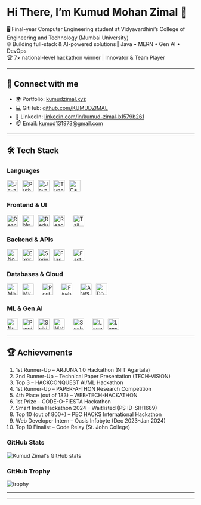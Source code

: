 # Hi There, I’m **Kumud Mohan Zimal** 👋

🖥️ Final-year Computer Engineering student at Vidyavardhini’s College of Engineering and Technology (Mumbai University)  
🌐 Building full-stack & AI-powered solutions | Java • MERN • Gen AI • DevOps  
🏆 7× national-level hackathon winner | Innovator & Team Player  

---

## 🔗 Connect with me

- 🌍 Portfolio: [kumudzimal.xyz](https://kumudzimal.xyz)  
- 💻 GitHub: [github.com/KUMUDZIMAL](https://github.com/KUMUDZIMAL)  
- 🔗 LinkedIn: [linkedin.com/in/kumud-zimal-b1579b261](https://www.linkedin.com/in/kumud-zimal-b1579b261/)  
- 📫 Email: kumud131973@gmail.com  

---

## 🛠️ Tech Stack

### Languages  
<p>
  <img alt="Java"       src="https://img.shields.io/badge/Java-ED8B00?logo=java&logoColor=white"       height="30"/>
    &nbsp
  <img alt="Python"     src="https://img.shields.io/badge/Python-3776AB?logo=python&logoColor=white"   height="30"/>
    &nbsp
  <img alt="JavaScript" src="https://img.shields.io/badge/JavaScript-F7DF1E?logo=javascript&logoColor=black" height="30"/>
    &nbsp
  <img alt="TypeScript" src="https://img.shields.io/badge/TypeScript-3178C6?logo=typescript&logoColor=white" height="30"/>
    &nbsp
  <img alt="C++"        src="https://img.shields.io/badge/C++-00599C?logo=c%2B%2B&logoColor=white"     height="30"/>
</p>

### Frontend & UI  
<p>
  <img alt="React"        src="https://img.shields.io/badge/React-20232A?logo=react&logoColor=61DAFB"        height="30"/>
    &nbsp
  <img alt="Next.js"      src="https://img.shields.io/badge/Next.js-000000?logo=next.js&logoColor=white"      height="30"/>
    &nbsp
  <img alt="Redux"        src="https://img.shields.io/badge/Redux-764ABC?logo=redux&logoColor=white"        height="30"/>
    &nbsp
   <img alt="React Native" src="https://img.shields.io/badge/React_Native-20232A?logo=react&logoColor=61DAFB" height="30" style="margin-right:10px"/>
  &nbsp
  <img alt="Tailwind CSS" src="https://img.shields.io/badge/Tailwind_CSS-06B6D4?logo=tailwind-css&logoColor=white" height="30"/>
</p>

### Backend & APIs  
<p>
  <img alt="Node.js"     src="https://img.shields.io/badge/Node.js-339933?logo=node.js&logoColor=white"      height="30"/>
    &nbsp
  <img alt="Express.js"  src="https://img.shields.io/badge/Express.js-000000?logo=express&logoColor=white"   height="30"/>
    &nbsp
  <img alt="Spring Boot" src="https://img.shields.io/badge/Spring_Boot-6DB33F?logo=spring&logoColor=white"  height="30"/>
   &nbsp
  <img alt="Flask"       src="https://img.shields.io/badge/Flask-000000?logo=flask&logoColor=white" height="30" style="margin-right:10px"/>
   &nbsp
  <img alt="FastAPI"     src="https://img.shields.io/badge/FastAPI-009688?logo=fastapi&logoColor=white" height="30" style="margin-right:10px"/>
   
</p>

### Databases & Cloud  
<p>
  <img alt="MongoDB"    src="https://img.shields.io/badge/MongoDB-47A248?logo=mongodb&logoColor=white"       height="30"/>
  &nbsp
 <img alt="MySQL" src="https://img.shields.io/badge/MySQL-00758F?logo=mysql&logoColor=white" height="30" style="margin-right:10px"/>
    &nbsp
  <img alt="PostgreSQL" src="https://img.shields.io/badge/PostgreSQL-4169E1?logo=postgresql&logoColor=white" height="30" style="margin-right:10px"/>
    &nbsp
  <img alt="Firebase" src="https://img.shields.io/badge/Firebase-FFCA28?logo=firebase&logoColor=black" height="30" style="margin-right:10px"/>
    &nbsp
  <img alt="AWS"        src="https://img.shields.io/badge/AWS-232F3E?logo=amazon-aws&logoColor=white"       height="30"/>
    &nbsp
  <img alt="Docker"     src="https://img.shields.io/badge/Docker-2496ED?logo=docker&logoColor=white"         height="30"/>
</p>

### ML & Gen AI  
<p>
  <img alt="NumPy" src="https://img.shields.io/badge/NumPy-013243?logo=numpy&logoColor=white" height="30"/>
  &nbsp;
  <img alt="Pandas" src="https://img.shields.io/badge/Pandas-150458?logo=pandas&logoColor=white" height="30"/>
  &nbsp;
  <img alt="Scikit-learn" src="https://img.shields.io/badge/Scikit--learn-F7931E?logo=scikit-learn&logoColor=white" height="30"/>
  &nbsp;
  <img alt="Matplotlib" src="https://img.shields.io/badge/Matplotlib-11557C?logo=matplotlib&logoColor=white" height="30" style="margin-right:10px"/>
   &nbsp;
  <img alt="Seaborn" src="https://img.shields.io/badge/Seaborn-4B8BBE?logo=python&logoColor=white" height="30" style="margin-right:10px"/>
   &nbsp;
  <img alt="LangChain" src="https://img.shields.io/badge/LangChain-000000?logo=openai&logoColor=white" height="30"/>
    &nbsp;
   <img alt="LangGraph" src="https://img.shields.io/badge/LangGraph-0F172A?logo=graphql&logoColor=white" height="30" style="margin-right:10px"/>
</p>

---

## 🏆 Achievements

1. 1st Runner-Up – ARJUNA 1.0 Hackathon (NIT Agartala)  
2. 2nd Runner-Up – Technical Paper Presentation (TECH-VISION)  
3. Top 3 – HACKCONQUEST AI/ML Hackathon  
4. 1st Runner-Up – PAPER-A-THON Research Competition  
5. 4th Place (out of 183) – WEB-TECH-HACKATHON  
6. 1st Prize – CODE-O-FIESTA Hackathon  
7. Smart India Hackathon 2024 – Waitlisted (PS ID-SIH1689)  
8. Top 10 (out of 800+) – PEC HACKS International Hackathon  
9. Web Developer Intern – Oasis Infobyte (Dec 2023–Jan 2024)  
10. Top 10 Finalist – Code Relay (St. John College)  

### GitHub Stats
![Kumud Zimal's GitHub stats](https://github-readme-stats.vercel.app/api?username=KUMUDZIMAL&show_icons=true&theme=radical)

### GitHub Trophy
![trophy](https://github-profile-trophy.vercel.app/?username=KUMUDZIMAL&theme=radical&column=7)


---



---


